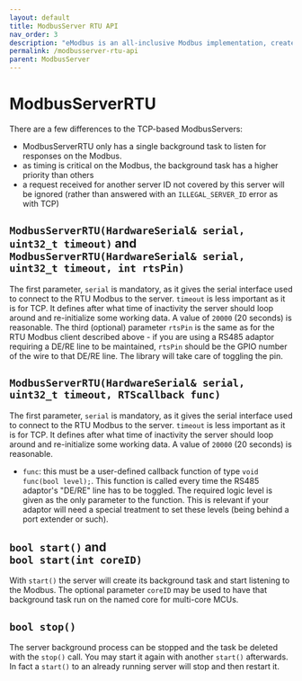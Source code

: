 ```yaml
---
layout: default
title: ModbusServer RTU API
nav_order: 3
description: "eModbus is an all-inclusive Modbus implementation, created for ESP32 and Arduino"
permalink: /modbusserver-rtu-api
parent: ModbusServer
---
```


# ModbusServerRTU

There are a few differences to the TCP-based ModbusServers: 
- ModbusServerRTU only has a single background task to listen for responses on the Modbus.
- as timing is critical on the Modbus, the background task has a higher priority than others
- a request received for another server ID not covered by this server will be ignored (rather than answered with an `ILLEGAL_SERVER_ID` error as with TCP)

## `ModbusServerRTU(HardwareSerial& serial, uint32_t timeout)` and<br> `ModbusServerRTU(HardwareSerial& serial, uint32_t timeout, int rtsPin)`
The first parameter, `serial` is mandatory, as it gives the serial interface used to connect to the RTU Modbus to the server.
`timeout` is less important as it is for TCP. It defines after what time of inactivity the server should loop around and re-initialize some working data.
A value of `20000` (20 seconds) is reasonable.
The third (optional) parameter `rtsPin` is the same as for the RTU Modbus client described above - if you are using a RS485 adaptor requiring a DE/RE line to be maintained, `rtsPin` should be the GPIO number of the wire to that DE/RE line. The library will take care of toggling the pin.

## `ModbusServerRTU(HardwareSerial& serial, uint32_t timeout, RTScallback func)`
The first parameter, `serial` is mandatory, as it gives the serial interface used to connect to the RTU Modbus to the server.
`timeout` is less important as it is for TCP. It defines after what time of inactivity the server should loop around and re-initialize some working data.
A value of `20000` (20 seconds) is reasonable.
- `func`: this must be a user-defined callback function of type ``void func(bool level);``. This function is called every time the RS485 adaptor's "DE/RE" line has to be toggled. The required logic level is given as the only parameter to the function. This is relevant if your adaptor will need a special treatment to set these levels (being behind a port extender or such).

## `bool start()` and<br> `bool start(int coreID)`
With `start()` the server will create its background task and start listening to the Modbus. 
The optional parameter `coreID` may be used to have that background task run on the named core for multi-core MCUs.

## `bool stop()`
The server background process can be stopped and the task be deleted with the `stop()` call. You may start it again with another `start()` afterwards.
In fact a `start()` to an already running server will stop and then restart it.
